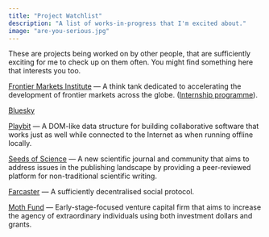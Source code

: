 ```yaml
---
title: "Project Watchlist"
description: "A list of works-in-progress that I'm excited about."
image: "are-you-serious.jpg"
---
```


These are projects being worked on by other people, that are sufficiently exciting for me to check up on them often. You might find something here that interests you too.

[Frontier Markets Institute](https://www.frontiermarkets.institute/) — A think tank dedicated to accelerating the development of frontier markets across the globe. ([Internship programme](https://www.frontiermarkets.institute/post/internship)).

[Bluesky](https://bsky.app/)

[Playbit](https://playb.it/) — A DOM-like data structure for building collaborative software that works just as well while connected to the Internet as when running offline locally.

[Seeds of Science](https://www.theseedsofscience.org/) — A new scientific journal and community that aims to address issues in the publishing landscape by providing a peer-reviewed platform for non-traditional scientific writing.

[Farcaster](https://www.farcaster.xyz/) — A sufficiently decentralised social protocol.

[Moth Fund](https://www.mothfund.com/) — Early-stage-focused venture capital firm that aims to increase the agency of extraordinary individuals using both investment dollars and grants.